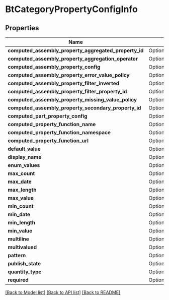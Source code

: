 # BtCategoryPropertyConfigInfo

## Properties

Name | Type | Description | Notes
------------ | ------------- | ------------- | -------------
**computed_assembly_property_aggregated_property_id** | Option<**String**> |  | [optional]
**computed_assembly_property_aggregation_operator** | Option<**i32**> |  | [optional]
**computed_assembly_property_config** | Option<[**models::BtComputedAssemblyPropertyConfig**](BTComputedAssemblyPropertyConfig.md)> |  | [optional]
**computed_assembly_property_error_value_policy** | Option<**i32**> |  | [optional]
**computed_assembly_property_filter_inverted** | Option<**bool**> |  | [optional]
**computed_assembly_property_filter_property_id** | Option<**String**> |  | [optional]
**computed_assembly_property_missing_value_policy** | Option<**i32**> |  | [optional]
**computed_assembly_property_secondary_property_id** | Option<**String**> |  | [optional]
**computed_part_property_config** | Option<[**models::BtComputedPartPropertyConfig**](BTComputedPartPropertyConfig.md)> |  | [optional]
**computed_property_function_name** | Option<**String**> |  | [optional]
**computed_property_function_namespace** | Option<**String**> |  | [optional]
**computed_property_function_url** | Option<**String**> |  | [optional]
**default_value** | Option<**String**> |  | [optional]
**display_name** | Option<**String**> |  | [optional]
**enum_values** | Option<[**Vec<models::BtMetadataEnumValue>**](BTMetadataEnumValue.md)> |  | [optional]
**max_count** | Option<**i32**> |  | [optional]
**max_date** | Option<**String**> |  | [optional]
**max_length** | Option<**i32**> |  | [optional]
**max_value** | Option<**f64**> |  | [optional]
**min_count** | Option<**i32**> |  | [optional]
**min_date** | Option<**String**> |  | [optional]
**min_length** | Option<**i32**> |  | [optional]
**min_value** | Option<**f64**> |  | [optional]
**multiline** | Option<**bool**> |  | [optional]
**multivalued** | Option<**bool**> |  | [optional]
**pattern** | Option<**String**> |  | [optional]
**publish_state** | Option<**i32**> |  | [optional]
**quantity_type** | Option<**i32**> |  | [optional]
**required** | Option<**bool**> |  | [optional]

[[Back to Model list]](../README.md#documentation-for-models) [[Back to API list]](../README.md#documentation-for-api-endpoints) [[Back to README]](../README.md)


